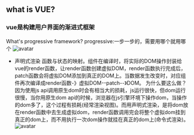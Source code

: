## what is VUE?
### vue是构建用户界面的渐进式框架
  What's progressive framework?
  progressive:一步一步的，需要用哪个就用哪个
  ![avatar](https://raw.githubusercontent.com/jcqiao/myBlog/gh-pages/images/declareRender.jpg)
  
  - 声明式渲染
    函数与状态的映射。组件在编译时，将实际的DOM操作封装给vue的render函数，让render函数创建虚拟DOM，render函数执行完成后，patch函数会将虚拟DOM添加到真正的DOM上。当数据发生改变时，对应组件再次编译成render函数-》虚拟DOM--patch--》DOM。
    为什么要这么做？因为使用js api调用原生dom时会有相当大的损耗，js运行很快，但dom运行很慢，当你用原生dom api的时候，浏览器在js引擎环境下操作dom，当操作的dom多了，这个过程有损耗(经常渲染视图)。而用声明式渲染，是将dom放在render函数中去生成虚拟dom，render函数调用完会将整个虚拟dom挂到真正的dom上，而不用执行一次dom操作就挂在真正的dom上(命令式渲染)。
    ![avatar](https://raw.githubusercontent.com/jcqiao/myBlog/gh-pages/images/declareRender2.png)
